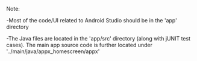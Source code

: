 Note: 

-Most of the code/UI related to Android Studio should be in the 'app' directory

-The Java files are located in the 'app/src' directory (along with jUNIT test cases). The main app source code is further located under '../main/java/appx_homescreen/appx'
